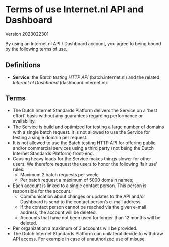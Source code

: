 # Terms of use Internet.nl API and Dashboard

Version 2023022301

By using an Internet.nl API / Dashboard account, you agree to being bound by the following terms of use.

## Definitions
* **Service**: the _Batch testing HTTP API_ (batch.internet.nl) and the related _Internet.nl Dashboard_ (dashboard.internet.nl).

## Terms
* The Dutch Internet Standards Platform delivers the Service on a 'best effort' basis without any guarantees regarding performance or availability. 
* The Service is build and optimized for testing a large number of domains with a single batch request. It is not allowed to use the Service for testing a single domain per request.
* It is not allowed to use the Batch testing HTTP API for offering public and/or commercial services using a third party (not being the Dutch Internet Standards Platform) front-end.
* Causing heavy loads for the Service makes things slower for other users. We therefore request the users to honor the following ‘fair use’ rules: 
  * Maximum 2 batch requests per week;
  * Per batch request a maximum of 5000 domain names;
* Each account is linked to a single contact person. This person is responsible for the account. 
  * Communication about changes or updates to the API and/or Dashboard is send to the contact person’s e-mail address.
  * If the contact person cannot be reached via the given e-mail address, the account will be deleted.
  * Accounts that have not been used for longer than 12 months will be deleted. 
* Per organization a maximum of 3 accounts will be provided.
* The Dutch Internet Standards Platform can unilateral decide to withdraw API access. For example in case of unauthorized use of misuse.
